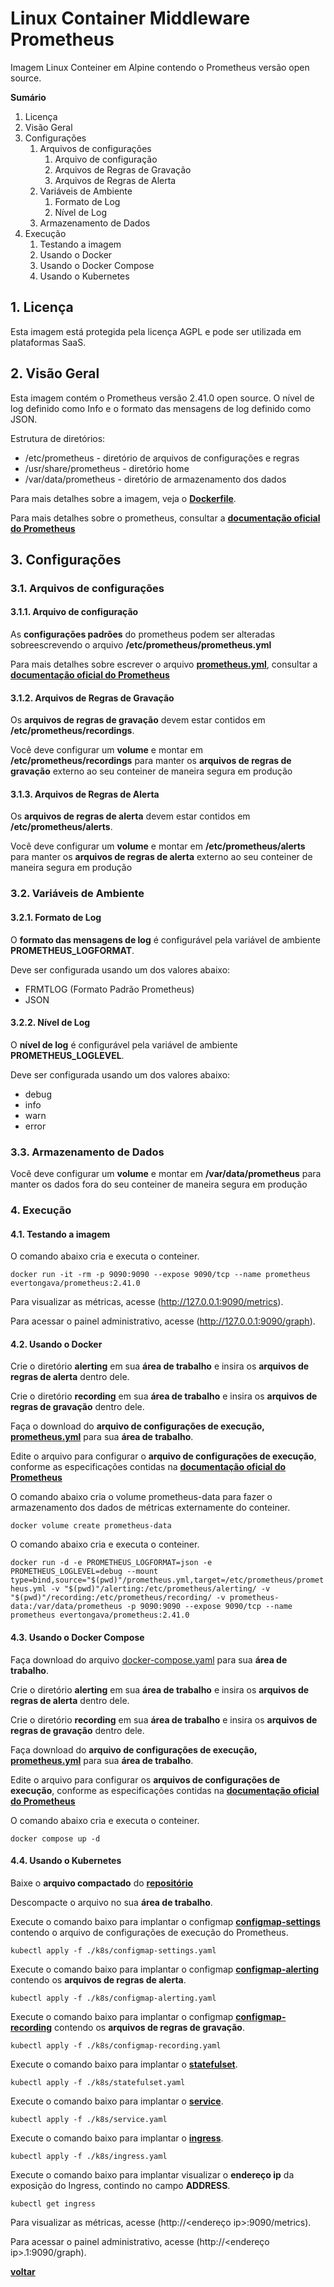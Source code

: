 # Linux Container Middleware Prometheus
Imagem Linux Conteiner em Alpine contendo o Prometheus versão open source.

**Sumário**
1. Licença
2. Visão Geral
3. Configurações
	1. Arquivos de configurações
		1. Arquivo de configuração
		2. Arquivos de Regras de Gravação
		3. Arquivos de Regras de Alerta
	2. Variáveis de Ambiente
		1. Formato de Log
		2. Nível de Log
	3. Armazenamento de Dados
4. Execução
	1. Testando a imagem
	2. Usando o Docker
	3. Usando o Docker Compose
	4. Usando o Kubernetes

## 1. Licença
Esta imagem está protegida pela licença AGPL e pode ser utilizada em plataformas SaaS.

## 2. Visão Geral
Esta imagem contém o Prometheus versão 2.41.0 open source. O nível de log definido como Info e o formato das mensagens de log definido como JSON.

Estrutura de diretórios:
* /etc/prometheus - diretório de arquivos de configurações e regras
* /usr/share/prometheus - diretório home
* /var/data/prometheus - diretório de armazenamento dos dados

Para mais detalhes sobre a imagem, veja o **[Dockerfile](./Dockerfile)**.

Para mais detalhes sobre o prometheus, consultar a **[documentação oficial do Prometheus](https://prometheus.io/docs/introduction/overview/)**

## 3. Configurações

### 3.1. Arquivos de configurações

#### 3.1.1. Arquivo de configuração

As **configurações padrões** do prometheus podem ser alteradas sobreescrevendo o arquivo **/etc/prometheus/prometheus.yml**

Para mais detalhes sobre escrever o arquivo **[prometheus.yml](./assets/prometheus.yml)**, consultar a **[documentação oficial do Prometheus](https://prometheus.io/docs/prometheus/2.41/getting_started/)**

#### 3.1.2. Arquivos de Regras de Gravação

Os **arquivos de regras de gravação** devem estar contidos em **/etc/prometheus/recordings**. 

Você deve configurar um **volume** e montar em **/etc/prometheus/recordings** para manter os **arquivos de regras de gravação** externo ao seu conteiner de maneira segura em produção

#### 3.1.3. Arquivos de Regras de Alerta

Os **arquivos de regras de alerta** devem estar contidos em **/etc/prometheus/alerts**. 

Você deve configurar um **volume** e montar em **/etc/prometheus/alerts** para manter os **arquivos de regras de alerta** externo ao seu conteiner de maneira segura em produção

### 3.2. Variáveis de Ambiente

#### 3.2.1. Formato de Log

O **formato das mensagens de log** é configurável pela variável de ambiente **PROMETHEUS_LOGFORMAT**.

Deve ser configurada usando um dos valores abaixo:
* FRMTLOG (Formato Padrão Prometheus)
* JSON

#### 3.2.2. Nível de Log

O **nível de log** é configurável pela variável de ambiente **PROMETHEUS_LOGLEVEL**.

Deve ser configurada usando um dos valores abaixo:
* debug
* info
* warn
* error

### 3.3. Armazenamento de Dados

Você deve configurar um **volume** e montar em **/var/data/prometheus** para manter os dados fora do seu conteiner de maneira segura em produção

### 4. Execução

#### 4.1. Testando a imagem

O comando abaixo cria e executa o conteiner.

`docker run -it -rm -p 9090:9090 --expose 9090/tcp --name prometheus evertongava/prometheus:2.41.0`

Para visualizar as métricas, acesse (http://127.0.0.1:9090/metrics).

Para acessar o painel administrativo, acesse (http://127.0.0.1:9090/graph).

#### 4.2. Usando o Docker

Crie o diretório **alerting** em sua **área de trabalho** e insira os **arquivos de regras de alerta** dentro dele.

Crie o diretório **recording** em sua **área de trabalho** e insira os **arquivos de regras de gravação** dentro dele.

Faça o download do **arquivo de configurações de execução, [prometheus.yml](./assets/prometheus.yml)** para sua **área de trabalho**.

Edite o arquivo para configurar o **arquivo de configurações de execução**, conforme as especificações contidas na **[documentação oficial do Prometheus](https://prometheus.io/docs/prometheus/2.41/getting_started/)**

O comando abaixo cria o volume prometheus-data para fazer o armazenamento dos dados de métricas externamente do conteiner.

`docker volume create prometheus-data` 

O comando abaixo cria e executa o conteiner.

`docker run -d -e PROMETHEUS_LOGFORMAT=json -e PROMETHEUS_LOGLEVEL=debug --mount type=bind,source="$(pwd)"/prometheus.yml,target=/etc/prometheus/prometheus.yml -v "$(pwd)"/alerting:/etc/prometheus/alerting/ -v "$(pwd)"/recording:/etc/prometheus/recording/ -v prometheus-data:/var/data/prometheus -p 9090:9090 --expose 9090/tcp --name prometheus evertongava/prometheus:2.41.0`

#### 4.3. Usando o Docker Compose

Faça download do arquivo [docker-compose.yaml](./docker-compose.yaml) para sua **área de trabalho**.

Crie o diretório **alerting** em sua **área de trabalho** e insira os **arquivos de regras de alerta** dentro dele.

Crie o diretório **recording** em sua **área de trabalho** e insira os **arquivos de regras de gravação** dentro dele.

Faça download do **arquivo de configurações de execução, [prometheus.yml](./assets/prometheus.yml)** para sua **área de trabalho**.

Edite o arquivo para configurar os **arquivos de configurações de execução**, conforme as especificações contidas na **[documentação oficial do Prometheus](https://prometheus.io/docs/prometheus/2.41/getting_started/)**

O comando abaixo cria e executa o conteiner.

`docker compose up -d`

#### 4.4. Usando o Kubernetes

Baixe o **arquivo compactado** do **[repositório](https://github.com/evertongava/lxc-middleware-prometheus/archive/refs/tags/v2.41.0.tar.gz)**

Descompacte o arquivo no sua **área de trabalho**.

Execute o comando baixo para implantar o configmap **[configmap-settings](./k8s/configmap-settings.yaml)** contendo o arquivo de configurações de execução do Prometheus.

`kubectl apply -f ./k8s/configmap-settings.yaml`

Execute o comando baixo para implantar o configmap **[configmap-alerting](./k8s/configmap-alerting.yaml)** contendo os **arquivos de regras de alerta**.

`kubectl apply -f ./k8s/configmap-alerting.yaml`

Execute o comando baixo para implantar o configmap **[configmap-recording](./k8s/configmap-recording.yaml)** contendo os **arquivos de regras de gravação**.

`kubectl apply -f ./k8s/configmap-recording.yaml`

Execute o comando baixo para implantar o **[statefulset](./k8s/statefulset.yaml)**.

`kubectl apply -f ./k8s/statefulset.yaml`

Execute o comando baixo para implantar o **[service](./k8s/service.yaml)**.

`kubectl apply -f ./k8s/service.yaml`

Execute o comando baixo para implantar o **[ingress](./k8s/ingress.yaml)**.

`kubectl apply -f ./k8s/ingress.yaml`

Execute o comando baixo para implantar visualizar o **endereço ip** da exposição do Ingress, contindo no campo **ADDRESS**.

`kubectl get ingress`

Para visualizar as métricas, acesse (http://<endereço ip>:9090/metrics).

Para acessar o painel administrativo, acesse (http://<endereço ip>.1:9090/graph).


**[voltar](./README.md)**